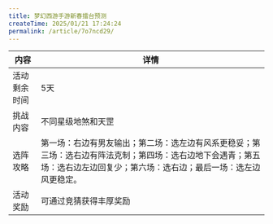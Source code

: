 ```yaml
---
title: 梦幻西游手游新春擂台预测
createTime: 2025/01/21 17:24:24
permalink: /article/7o7ncd29/
---
```


| 内容       | 详情                                                         |
|------------|--------------------------------------------------------------|
| 活动剩余时间 | 5天                                                          |
| 挑战内容   | 不同星级地煞和天罡                                           |
| 选阵攻略   | 第一场：右边有男友输出；第二场：选左边有风系更稳妥；第三场：选右边有阵法克制；第四场：选右边地下会遇青；第五场：选右边左边回复少；第六场：选右边；最后一场：选左边风更稳定。 |
| 活动奖励   | 可通过竞猜获得丰厚奖励                                       |